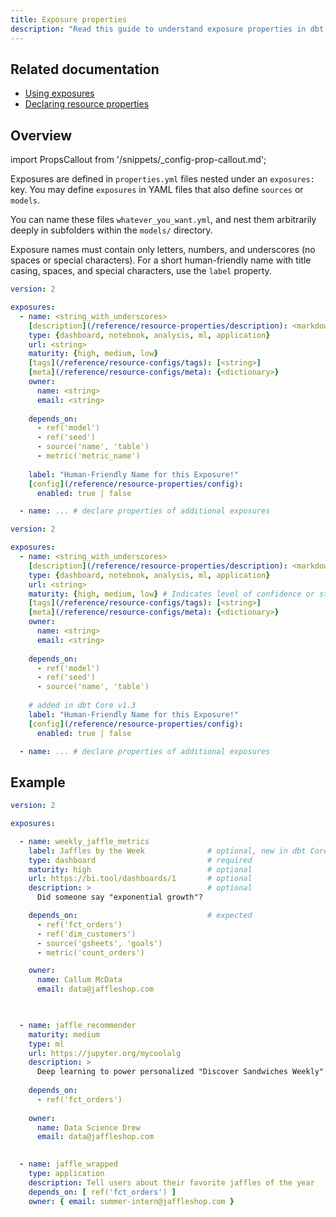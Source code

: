 ```yaml
---
title: Exposure properties
description: "Read this guide to understand exposure properties in dbt."
---
```


## Related documentation
- [Using exposures](/docs/build/exposures)
- [Declaring resource properties](/reference/configs-and-properties)

## Overview

import PropsCallout from '/snippets/_config-prop-callout.md';

Exposures are defined in `properties.yml` files nested under an `exposures:` key. You may define `exposures` in YAML files that also define `sources` or `models`. <PropsCallout title={frontMatter.title}/>  <br /> 


You can name these files `whatever_you_want.yml`, and nest them arbitrarily deeply in subfolders within the `models/` directory.

<VersionBlock firstVersion="1.3">

Exposure names must contain only letters, numbers, and underscores (no spaces or special characters). For a short human-friendly name with title casing, spaces, and special characters, use the `label` property.

</VersionBlock>

<VersionBlock firstVersion="1.4">

<File name='models/<filename>.yml'>

```yml
version: 2

exposures:
  - name: <string_with_underscores>
    [description](/reference/resource-properties/description): <markdown_string>
    type: {dashboard, notebook, analysis, ml, application}
    url: <string>
    maturity: {high, medium, low}
    [tags](/reference/resource-configs/tags): [<string>]
    [meta](/reference/resource-configs/meta): {<dictionary>}
    owner:
      name: <string>
      email: <string>
    
    depends_on:
      - ref('model')
      - ref('seed')
      - source('name', 'table')
      - metric('metric_name')
      
    label: "Human-Friendly Name for this Exposure!"
    [config](/reference/resource-properties/config):
      enabled: true | false

  - name: ... # declare properties of additional exposures
```
</File>

</VersionBlock>

<VersionBlock lastVersion="1.3">

<File name='models/<filename>.yml'>

```yml
version: 2

exposures:
  - name: <string_with_underscores>
    [description](/reference/resource-properties/description): <markdown_string>
    type: {dashboard, notebook, analysis, ml, application}
    url: <string>
    maturity: {high, medium, low} # Indicates level of confidence or stability in the exposure
    [tags](/reference/resource-configs/tags): [<string>]
    [meta](/reference/resource-configs/meta): {<dictionary>}
    owner:
      name: <string>
      email: <string>
    
    depends_on:
      - ref('model')
      - ref('seed')
      - source('name', 'table')
      
    # added in dbt Core v1.3
    label: "Human-Friendly Name for this Exposure!"
    [config](/reference/resource-properties/config):
      enabled: true | false

  - name: ... # declare properties of additional exposures
```
</File>

</VersionBlock>

## Example

<File name='models/jaffle/exposures.yml'>

```yaml
version: 2

exposures:

  - name: weekly_jaffle_metrics
    label: Jaffles by the Week              # optional, new in dbt Core v1.3
    type: dashboard                         # required
    maturity: high                          # optional
    url: https://bi.tool/dashboards/1       # optional
    description: >                          # optional
      Did someone say "exponential growth"?

    depends_on:                             # expected
      - ref('fct_orders')
      - ref('dim_customers')
      - source('gsheets', 'goals')
      - metric('count_orders')

    owner:
      name: Callum McData
      email: data@jaffleshop.com


      
  - name: jaffle_recommender
    maturity: medium
    type: ml
    url: https://jupyter.org/mycoolalg
    description: >
      Deep learning to power personalized "Discover Sandwiches Weekly"
    
    depends_on:
      - ref('fct_orders')
      
    owner:
      name: Data Science Drew
      email: data@jaffleshop.com

      
  - name: jaffle_wrapped
    type: application
    description: Tell users about their favorite jaffles of the year
    depends_on: [ ref('fct_orders') ]
    owner: { email: summer-intern@jaffleshop.com }
```

</File>
